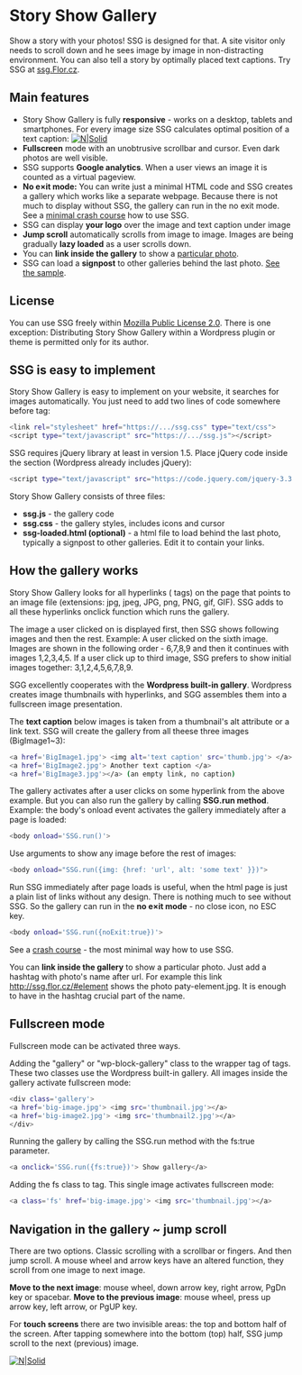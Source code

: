 # Story Show Gallery 

Show a story with your photos! SSG is designed for that. A site visitor only needs to scroll down and he sees image by image in non-­distract­ing environ­ment. You can also tell a story by optimally placed text captions. Try SSG at [ssg.Flor.cz](http://ssg.flor.cz/).

## Main features

- Story Show Gallery is fully **responsive** - works on a desktop, tablets and smartphones. For every image size SSG calculates optimal position of a text caption: [![N|Solid](http://ssg.flor.cz/minimal-crash-course/story-show-gallery-responsive-modes-fullscreen.jpg)](http://ssg.flor.cz/)
- **Fullscreen** mode with an unobtrusive scrollbar and cursor. Even dark photos are well visible.
- SSG supports **Google analytics**. When a user views an image it is counted as a virtual pageview.
- **No e×it mode:** You can write just a minimal HTML code and SSG creates a gallery which works like a separate webpage. Because there is not much to display without SSG, the gallery can run in the no exit mode. See a [minimal crash course](http://ssg.flor.cz/minimal-crash-course/) how to use SSG.
- SSG can display **your logo** over the image and text caption under image
- **Jump scroll** automatically scrolls from image to image. Images are being gradually **lazy loaded** as a user scrolls down.
- You can **link inside the gallery** to show a [particular photo](http://ssg.flor.cz/#element).
- SSG can load a **signpost** to other galleries behind the last photo. [See the sample](http://gal.brno.me/#lombok).

## License
You can use SSG freely within [Mozilla Public License 2.0](https://tldrlegal.com/license/mozilla-public-license-2.0-(mpl-2)). There is one exception: 
Distributing Story Show Gallery within a Wordpress plugin or theme is permitted only for its author.


## SSG is easy to implement
Story Show Gallery is easy to implement on your website, it searches for images automatically. You just need to add two lines of code somewhere before </body> tag:

```sh
<link rel="stylesheet" href="https://.../ssg.css" type="text/css">
<script type="text/javascript" src="https://.../ssg.js"></script>
```
SSG requires jQuery library at least in version 1.5.  Place jQuery code inside the <head> section (Wordpress already includes jQuery):

```sh
<script type="text/javascript" src="https://code.jquery.com/jquery-3.3.1.min.js"></script>
```

Story Show Gallery consists of three files: 
- **ssg.js** - the gallery code 
- **ssg.css** - the gallery styles, includes icons and cursor
- **ssg-loaded.html (optional)** -  a html file to load behind the last photo, typically a signpost to other galleries. Edit it to contain your links.

## How the gallery works
Story Show Gallery looks for all hyperlinks (<a> tags) on the page that points to an image file  (extensions: jpg, jpeg, JPG, png, PNG, gif, GIF). SSG adds to all these hyperlinks onclick function which runs the gallery. 

The image a user clicked on is displayed first, then SSG shows following images and then the rest. Example: A user clicked on the sixth image. Images are shown in the following order - 6,7,8,9 and then it continues with images 1,2,3,4,5. If a user click up to third image, SSG prefers to show initial images together: 3,1,2,4,5,6,7,8,9.

SGG excellently cooperates with the **Wordpress built-in gallery**. Wordpress creates image thumbnails with hyperlinks, and SGG assembles them into a fullscreen image presentation.

 

The **text caption** below images is taken from a thumbnail's alt attribute or a link text. SSG will create the gallery from all theese three images (BigImage1~3):

```sh
<a href='BigImage1.jpg'> <img alt='text caption' src='thumb.jpg'> </a>
<a href='BigImage2.jpg'> Another text caption </a>
<a href='BigImage3.jpg'></a> (an empty link, no caption)
```

The gallery activates after a user clicks on some hyperlink from the above example. But you can also run the gallery by calling **SSG.run method**. Example: the body's onload event activates the gallery immediately after a page is loaded:

```sh
<body onload='SSG.run()'>
```
Use arguments to show any image before the rest of images:

```sh
<body onload="SSG.run({img: {href: 'url', alt: 'some text' }})">
```
Run SSG immediately after page loads is useful, when the html page is just a plain list of links without any design. There is nothing much to see without SSG. So the gallery can run in the **no e×it mode** - no close icon, no ESC key.

```sh
<body onload='SSG.run({noExit:true})'>
```
See a [crash course](http://ssg.flor.cz/minimal-crash-course/) - the most minimal way how to use SSG.

You can **link inside the gallery** to show a particular photo. Just add a hashtag with photo's name after url. For example this link http://ssg.flor.cz/#element shows the photo paty-element.jpg. It is enough to have in the hashtag crucial part of the name.

## Fullscreen mode
Fullscreen mode can be activated three ways.

Adding the "gallery" or "wp-block-gallery" class to the wrapper tag of <a> tags. These two classes use the Wordpress built-in gallery. All images inside the gallery activate fullscreen mode:
```sh
<div class='gallery'>
<a href='big-image.jpg'> <img src='thumbnail.jpg'></a>
<a href='big-image2.jpg'> <img src='thumbnail2.jpg'></a>
</div>
```
Running the gallery by calling the SSG.run method with the fs:true parameter.

```sh
<a onclick='SSG.run({fs:true})'> Show gallery</a>
```
Adding the fs class to <a> tag. This single image activates fullscreen mode:
```sh
<a class='fs' href='big-image.jpg'> <img src='thumbnail.jpg'></a> 
```

## Navigation in the gallery ~ jump scroll
There are two options. Classic scrolling with a scrollbar or fingers. And then jump scroll. A mouse wheel and arrow keys have an altered function, they scroll from one image to next image.

**Move to the next image**: mouse wheel, down arrow key, right arrow, PgDn key or spacebar. 
**Move to the previous image**: mouse wheel, press up arrow key, left arrow, or PgUP key.

For **touch screens** there are two invisible areas: the top and bottom half of the screen. After tapping somewhere into the bottom (top) half, SSG jump scroll to the next (previous) image.
&nbsp;

[![N|Solid](http://ssg.flor.cz/img/story-show-gallery-logo.jpg)](http://ssg.flor.cz/)